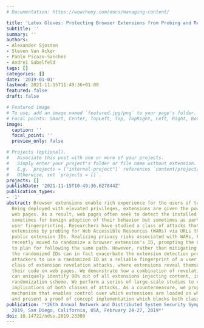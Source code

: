 ```yaml
---
# Documentation: https://wowchemy.com/docs/managing-content/

title: 'Latex Gloves: Protecting Browser Extensions from Probing and Revelation Attacks'
subtitle: ''
summary: ''
authors:
- Alexander Sjosten
- Steven Van Acker
- Pablo Picazo-Sanchez
- Andrei Sabelfeld
tags: []
categories: []
date: '2019-01-01'
lastmod: 2021-11-15T11:49:36+01:00
featured: false
draft: false

# Featured image
# To use, add an image named `featured.jpg/png` to your page's folder.
# Focal points: Smart, Center, TopLeft, Top, TopRight, Left, Right, BottomLeft, Bottom, BottomRight.
image:
  caption: ''
  focal_point: ''
  preview_only: false

# Projects (optional).
#   Associate this post with one or more of your projects.
#   Simply enter your project's folder or file name without extension.
#   E.g. `projects = ["internal-project"]` references `content/project/deep-learning/index.md`.
#   Otherwise, set `projects = []`.
projects: []
publishDate: '2021-11-15T10:49:36.627844Z'
publication_types:
- '1'
abstract: Browser extensions enable rich experience for the users of today's web.
  Being deployed with elevated privileges, extensions are given the power to overrule
  web pages. As a result, web pages often seek to detect the installed extensions,
  sometimes for benign adoption of their behavior but sometimes as part of privacy-violating
  user fingerprinting. Researchers have studied a class of attacks that allow detecting
  extensions by probing for Web Accessible Resources (WARs) via URLs that include
  public extension IDs. Realizing privacy risks associated with WARs, Firefox has
  recently moved to randomize a browser extension's ID, prompting the Chrome team
  to plan for following the same path. However, rather than mitigating the issue,
  the randomized IDs can in fact exacerbate the extension detection problem, enabling
  attackers to use a randomized ID as a reliable fingerprint of a user. We study a
  class of extension revelation attacks, where extensions reveal themselves by injecting
  their code on web pages. We demonstrate how a combination of revelation and probing
  can uniquely identify 90% out of all extensions injecting content, in spite of a
  randomization scheme. We perform a series of large-scale studies to estimate possible
  implications of both classes of attacks. As a countermeasure, we propose a browser-based
  mechanism that enables control over which extensions are loaded on which web pages
  and present a proof of concept implementation which blocks both classes of attacks.
publication: '*26th Annual Network and Distributed System Security Symposium, NDSS
  2019, San Diego, California, USA, February 24-27, 2019*'
doi: 10.14722/ndss.2019.23309
---
```

